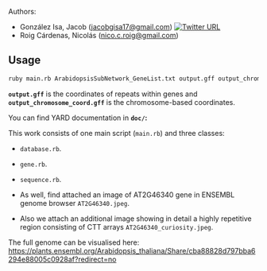
Authors: 
* González Isa, Jacob (jacobgisa17@gmail.com) [![Twitter URL](https://img.shields.io/twitter/url/https/twitter.com/jacobgisa.svg?style=social&label=Follow%20%40JacobGIsa)](https://twitter.com/jacobgisa)
* Roig Cárdenas, Nicolás (nico.c.roig@gmail.com)

## Usage

```sh
ruby main.rb ArabidopsisSubNetwork_GeneList.txt output.gff output_chromosome_coord.gff > output_report.txt
```
**`output.gff`** is the coordinates of repeats within genes and **`output_chromosome_coord.gff`** is the chromosome-based coordinates.

You can find YARD documentation in  **`doc/`:**

This work consists of one main script (`main.rb`) and three classes:
* `database.rb`.
* `gene.rb`.
* `sequence.rb`.

* As well, find attached an image of AT2G46340 gene in ENSEMBL genome browser `AT2G46340.jpeg`.
* Also we attach an additional image showing in detail a highly repetitive region consisting of CTT arrays  `AT2G46340_curiosity.jpeg`.

The full genome can be visualised here:
https://plants.ensembl.org/Arabidopsis_thaliana/Share/cba88828d797bba6294e88005c0928af?redirect=no
